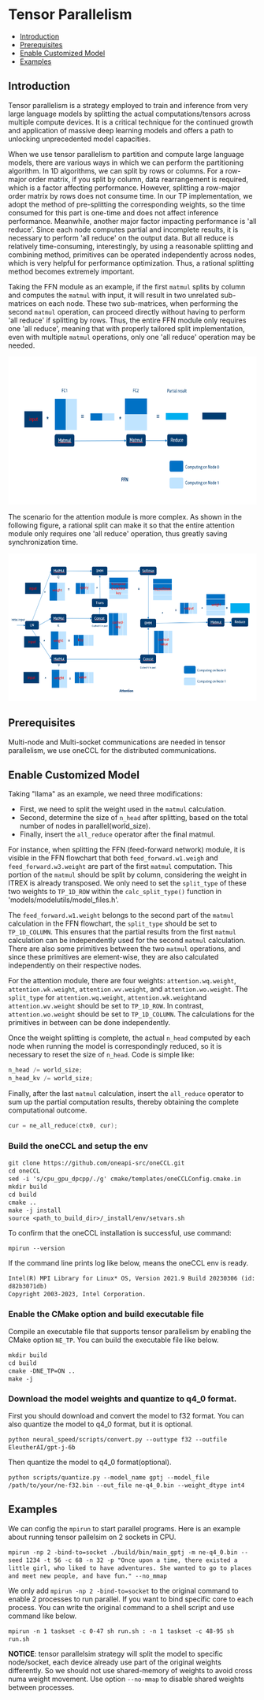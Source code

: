 
Tensor Parallelism
=======


- [Introduction](#introduction)
- [Prerequisites](#prerequisites)
- [Enable Customized Model](#enable-customized-model)
- [Examples](#examples)

## Introduction
Tensor parallelism is a strategy employed to train and inference from very large language models by splitting the actual computations/tensors across multiple compute devices. It is a critical technique for the continued growth and application of massive deep learning models and offers a path to unlocking unprecedented model capacities.

When we use tensor parallelism to partition and compute large language models, there are various ways in which we can perform the partitioning algorithm. In 1D algorithms, we can split by rows or columns. For a row-major order matrix, if you split by column, data rearrangement is required, which is a factor affecting performance. However, splitting a row-major order matrix by rows does not consume time. In our TP implementation, we adopt the method of pre-splitting the corresponding weights, so the time consumed for this part is one-time and does not affect inference performance. Meanwhile, another major factor impacting performance is 'all reduce'. Since each node computes partial and incomplete results, it is necessary to perform 'all reduce' on the output data. But all reduce is relatively time-consuming, interestingly, by using a reasonable splitting and combining method, primitives can be operated independently across nodes, which is very helpful for performance optimization. Thus, a rational splitting method becomes extremely important. 

Taking the FFN module as an example, if the first ```matmul``` splits by column and computes the ```matmul``` with input, it will result in two unrelated sub-matrices on each node. These two sub-matrices, when performing the second ```matmul``` operation, can proceed directly without having to perform 'all reduce' if splitting by rows. Thus, the entire FFN module only requires one 'all reduce', meaning that with properly tailored split implementation, even with multiple ```matmul``` operations, only one 'all reduce' operation may be needed. 

<img src="imgs/FFN.PNG" width=700 height=300 alt="FFN split">
<br>

The scenario for the attention module is more complex. As shown in the following figure, a rational split can make it so that the entire attention module only requires one 'all reduce' operation, thus greatly saving synchronization time.

<img src="imgs/Attention.PNG" width=700 height=300 alt="Attention split">
<br>

## Prerequisites
Multi-node and Multi-socket communications are needed in tensor parallelism, we use oneCCL for the distributed communications. 

## Enable Customized Model
Taking "llama" as an example, we need three modifications:

- First, we need to split the weight used in the ```matmul``` calculation.
- Second, determine the size of ```n_head``` after splitting, based on the total number of nodes in parallel(world_size).
- Finally, insert the ```all_reduce``` operator after the final matmul.

For instance, when splitting the FFN (feed-forward network) module, it is visible in the FFN flowchart that both ```feed_forward.w1.weigh``` and ```feed_forward.w3.weight``` are part of the first ```matmul``` computation. This portion of the ```matmul``` should be split by column, considering the weight in ITREX is already transposed. We only need to set the ```split_type``` of these two weights to ```TP_1D_ROW``` within the ```calc_split_type()``` function in 'models/modelutils/model_files.h'. 

The ```feed_forward.w1.weight``` belongs to the second part of the ```matmul``` calculation in the FFN flowchart, the ```split_type``` should be set to ```TP_1D_COLUMN```. This ensures that the partial results from the first ```matmul``` calculation can be independently used for the second ```matmul``` calculation. There are also some primitives between the two ```matmul``` operations, and since these primitives are element-wise, they are also calculated independently on their respective nodes.

For the attention module, there are four weights: ```attention.wq.weight```, ```attention.wk.weight```, ```attention.wv.weight```, and ```attention.wo.weight```. The ```split_type``` for ```attention.wq.weight```, ```attention.wk.weight```and ```attention.wv.weight``` should be set to ```TP_1D_ROW```. In contrast, ```attention.wo.weight``` should be set to ```TP_1D_COLUMN```. The calculations for the primitives in between can be done independently.

Once the weight splitting is complete, the actual ```n_head``` computed by each node when running the model is correspondingly reduced, so it is necessary to reset the size of ```n_head```. Code is simple like:

```C++
n_head /= world_size;
n_head_kv /= world_size;
```

Finally, after the last ```matmul``` calculation, insert the ```all_reduce``` operator to sum up the partial computation results, thereby obtaining the complete computational outcome.
```C++
cur = ne_all_reduce(ctx0, cur);
```

### Build the oneCCL and setup the env


```shell
git clone https://github.com/oneapi-src/oneCCL.git
cd oneCCL
sed -i 's/cpu_gpu_dpcpp/./g' cmake/templates/oneCCLConfig.cmake.in
mkdir build
cd build
cmake ..
make -j install
source <path_to_build_dir>/_install/env/setvars.sh
```
To confirm that the oneCCL installation is successful, use command:

```shell
mpirun --version

```
If the command line prints log like below, means the oneCCL env is ready.
```
Intel(R) MPI Library for Linux* OS, Version 2021.9 Build 20230306 (id: d82b3071db)
Copyright 2003-2023, Intel Corporation.

```
### Enable the CMake option and build executable file
Compile an executable file that supports tensor parallelism by enabling the CMake option `NE_TP`. You can build the executable file like below.

```shell
mkdir build
cd build
cmake -DNE_TP=ON .. 
make -j

```

### Download the model weights and quantize to q4_0 format.
First you should download and convert the model to f32 format. You can also quantize the model to q4_0 format, but it is optional.

```shell
python neural_speed/scripts/convert.py --outtype f32 --outfile EleutherAI/gpt-j-6b
```
Then quantize the model to q4_0 format(optional).

```shell
python scripts/quantize.py --model_name gptj --model_file /path/to/your/ne-f32.bin --out_file ne-q4_0.bin --weight_dtype int4
```

## Examples

We can config the `mpirun` to start parallel programs. Here is an example about running tensor pallelsim on 2 sockets in CPU.
```shell
mpirun -np 2 -bind-to=socket ./build/bin/main_gptj -m ne-q4_0.bin --seed 1234 -t 56 -c 68 -n 32 -p "Once upon a time, there existed a little girl, who liked to have adventures. She wanted to go to places and meet new people, and have fun." --no_mmap
```
We only add `mpirun -np 2 -bind-to=socket` to the original command to enable 2 processes to run parallel. If you want to bind specific core to each process. You can write the original command to a shell script and use command like below.

```shell
mpirun -n 1 taskset -c 0-47 sh run.sh : -n 1 taskset -c 48-95 sh run.sh

```
**NOTICE**: tensor parallelsim strategy will split the model to specific node/socket, each device already use part of the original weights differently. So we should not use shared-memory of weights to avoid cross numa weight movement. Use option `--no-mmap` to disable shared weights between processes.

